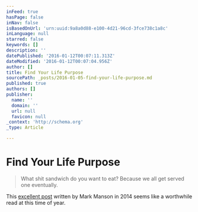 ```yaml
---
inFeed: true
hasPage: false
inNav: false
isBasedOnUrl: 'urn:uuid:9a8a0d88-e100-4d21-96cd-3fce738c1a8c'
inLanguage: null
starred: false
keywords: []
description: ''
datePublished: '2016-01-12T00:07:11.313Z'
dateModified: '2016-01-12T00:07:04.956Z'
author: []
title: Find Your Life Purpose
sourcePath: _posts/2016-01-05-find-your-life-purpose.md
published: true
authors: []
publisher:
  name: ''
  domain: ''
  url: null
  favicon: null
_context: 'http://schema.org'
_type: Article

---
```

# Find Your Life Purpose

> What shit sandwich do you want to eat? Because we all get served one eventually.

This [excellent post][0] written by Mark Manson in 2014 seems like a worthwhile read at this time of year. 

[0]: http://markmanson.net/life-purpose